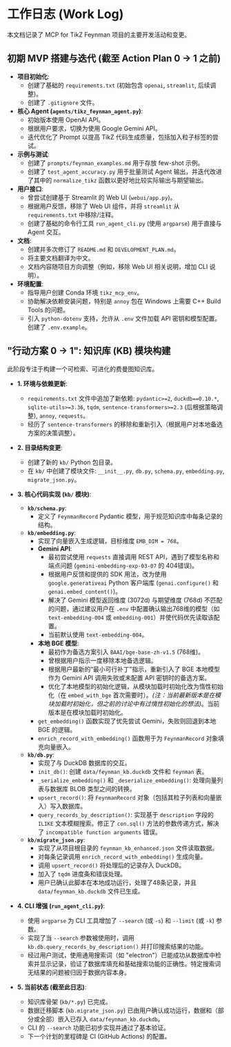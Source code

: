 # 工作日志 (Work Log)

本文档记录了 MCP for TikZ Feynman 项目的主要开发活动和变更。

## 初期 MVP 搭建与迭代 (截至 Action Plan 0 → 1 之前)

*   **项目初始化**:
    *   创建了基础的 `requirements.txt` (初始包含 `openai`, `streamlit`, 后续调整)。
    *   创建了 `.gitignore` 文件。
*   **核心 Agent (`agents/tikz_feynman_agent.py`)**:
    *   初始版本使用 OpenAI API。
    *   根据用户要求，切换为使用 Google Gemini API。
    *   迭代优化了 Prompt 以提高 TikZ 代码生成质量，包括加入粒子标签的尝试。
*   **示例与测试**:
    *   创建了 `prompts/feynman_examples.md` 用于存放 few-shot 示例。
    *   创建了 `test_agent_accuracy.py` 用于批量测试 Agent 输出，并迭代改进了其中的 `normalize_tikz` 函数以更好地比较实际输出与期望输出。
*   **用户接口**:
    *   曾尝试创建基于 Streamlit 的 Web UI (`webui/app.py`)。
    *   根据用户反馈，移除了 Web UI 组件，并将 `streamlit` 从 `requirements.txt` 中移除/注释。
    *   创建了基础的命令行工具 `run_agent_cli.py` (使用 `argparse`) 用于直接与 Agent 交互。
*   **文档**:
    *   创建并多次修订了 `README.md` 和 `DEVELOPMENT_PLAN.md`。
    *   将主要文档翻译为中文。
    *   文档内容随项目方向调整（例如，移除 Web UI 相关说明，增加 CLI 说明）。
*   **环境配置**:
    *   指导用户创建 Conda 环境 `tikz_mcp_env`。
    *   协助解决依赖安装问题，特别是 `annoy` 包在 Windows 上需要 C++ Build Tools 的问题。
    *   引入 `python-dotenv` 支持，允许从 `.env` 文件加载 API 密钥和模型配置。创建了 `.env.example`。

## "行动方案 0 → 1": 知识库 (KB) 模块构建

此阶段专注于构建一个可检索、可进化的费曼图知识库。

*   **1. 环境与依赖更新**:
    *   `requirements.txt` 文件中追加了新依赖: `pydantic>=2`, `duckdb==0.10.*`, `sqlite-utils>=3.36`, `tqdm`, `sentence-transformers>=2.3` (后根据策略调整), `annoy`, `requests`。
    *   经历了 `sentence-transformers` 的移除和重新引入（根据用户对本地备选方案的决策调整）。

*   **2. 目录结构变更**:
    *   创建了新的 `kb/` Python 包目录。
    *   在 `kb/` 中创建了模块文件: `__init__.py`, `db.py`, `schema.py`, `embedding.py`, `migrate_json.py`。

*   **3. 核心代码实现 (`kb/` 模块)**:
    *   **`kb/schema.py`**:
        *   定义了 `FeynmanRecord` Pydantic 模型，用于规范知识库中每条记录的结构。
    *   **`kb/embedding.py`**:
        *   实现了向量嵌入生成逻辑，目标维度 `EMB_DIM = 768`。
        *   **Gemini API**:
            *   最初尝试使用 `requests` 直接调用 REST API，遇到了模型名称和端点问题 (`gemini-embedding-exp-03-07` 的 404错误)。
            *   根据用户反馈和提供的 SDK 用法，改为使用 `google.generativeai` Python 客户端库 (`genai.configure()` 和 `genai.embed_content()`)。
            *   解决了 Gemini 模型返回维度 (3072d) 与期望维度 (768d) 不匹配的问题，通过建议用户在 `.env` 中配置确认输出768维的模型（如 `text-embedding-004` 或 `embedding-001`）并使代码优先读取该配置。
            *   当前默认使用 `text-embedding-004`。
        *   **本地 BGE 模型**:
            *   最初作为备选方案引入 `BAAI/bge-base-zh-v1.5` (768维)。
            *   曾根据用户指示一度移除本地备选逻辑。
            *   根据用户最新的“最小可行补丁”指示，重新引入了 BGE 本地模型作为 Gemini API 调用失败或未配置 API 密钥时的备选方案。
            *   优化了本地模型的初始化逻辑，从模块加载时初始化改为惰性初始化（在 `embed_with_bge` 首次需要时）。*(注：当前最新版本是在模块加载时初始化，但之前的讨论中有过惰性初始化的想法)*。当前版本是在模块加载时初始化。
        *   `get_embedding()` 函数实现了优先尝试 Gemini，失败则回退到本地 BGE 的逻辑。
        *   `enrich_record_with_embedding()` 函数用于为 `FeynmanRecord` 对象填充向量嵌入。
    *   **`kb/db.py`**:
        *   实现了与 DuckDB 数据库的交互。
        *   `init_db()`: 创建 `data/feynman_kb.duckdb` 文件和 `feynman` 表。
        *   `_serialize_embedding()` 和 `_deserialize_embedding()`: 处理向量列表与数据库 BLOB 类型之间的转换。
        *   `upsert_record()`: 将 `FeynmanRecord` 对象（包括其粒子列表和向量嵌入）写入数据库。
        *   `query_records_by_description()`: 实现基于 `description` 字段的 `ILIKE` 文本模糊搜索。修正了 `con.sql()` 方法的参数传递方式，解决了 `incompatible function arguments` 错误。
    *   **`kb/migrate_json.py`**:
        *   实现了从项目根目录的 `feynman_kb_enhanced.json` 文件读取数据。
        *   对每条记录调用 `enrich_record_with_embedding()` 生成向量。
        *   调用 `upsert_record()` 将处理后的记录存入 DuckDB。
        *   加入了 `tqdm` 进度条和错误处理。
        *   用户已确认此脚本在本地成功运行，处理了48条记录，并且 `data/feynman_kb.duckdb` 文件已生成。

*   **4. CLI 增强 (`run_agent_cli.py`)**:
    *   使用 `argparse` 为 CLI 工具增加了 `--search` (或 `-s`) 和 `--limit` (或 `-k`) 参数。
    *   实现了当 `--search` 参数被使用时，调用 `kb.db.query_records_by_description()` 并打印搜索结果的功能。
    *   经过用户测试，使用通用搜索词（如 "electron"）已能成功从数据库中检索并显示记录，验证了数据库填充和基础搜索功能的正确性。特定搜索词无结果的问题被归因于数据内容本身。

*   **5. 当前状态 (截至此日志)**:
    *   知识库骨架 (`kb/*.py`) 已完成。
    *   数据迁移脚本 (`kb.migrate_json.py`) 已由用户确认成功运行，数据和（部分或全部）嵌入已存入 `data/feynman_kb.duckdb`。
    *   CLI 的 `--search` 功能已初步实现并通过了基本验证。
    *   下一个计划的里程碑是 CI (GitHub Actions) 的配置。
